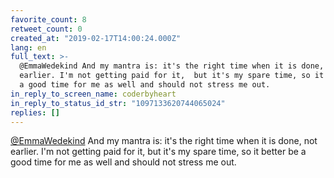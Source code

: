 ```yaml
---
favorite_count: 8
retweet_count: 0
created_at: "2019-02-17T14:00:24.000Z"
lang: en
full_text: >-
  @EmmaWedekind And my mantra is: it's the right time when it is done, not
  earlier. I'm not getting paid for it,  but it's my spare time, so it better be
  a good time for me as well and should not stress me out.
in_reply_to_screen_name: coderbyheart
in_reply_to_status_id_str: "1097133620744065024"
replies: []
---
```


[@EmmaWedekind](https://twitter.com/EmmaWedekind) And my mantra is: it's the
right time when it is done, not earlier. I'm not getting paid for it, but it's
my spare time, so it better be a good time for me as well and should not stress
me out.
